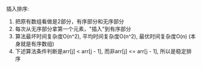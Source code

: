插入排序:
1. 把原有数组看做是2部分，有序部分和无序部分
2. 每次从无序部分拿第一个元素，"插入"到有序部分
3. 算法最坏时间复杂度O(n^2), 平均时间复杂度O(n^2), 最优时间复杂度O(n) (本身就是有序数组)
4. 下述算法条件判断是arr[j] < arr[j - 1], 而非arr[j] <= arr[j - 1], 所以是稳定排序
